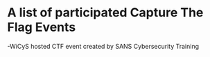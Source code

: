 # A list of participated Capture The Flag Events
-WiCyS hosted CTF event created by SANS Cybersecurity Training
